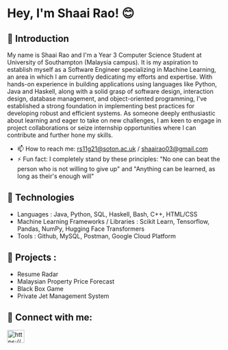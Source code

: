 # Hey, I'm Shaai Rao! 😊

## 🔅 Introduction

My name is Shaai Rao and I'm a Year 3 Computer Science Student at University of Southampton (Malaysia campus). It is my aspiration to establish myself as a Software Engineer specializing in Machine Learning, an area in which I am currently dedicating my efforts and expertise. With hands-on experience in building applications using languages like Python, Java and Haskell, along with a solid grasp of software design, interaction design, database management, and object-oriented programming, I've established a strong foundation in implementing best practices for developing robust and efficient systems. As someone deeply enthusiastic about learning and eager to take on new challenges, I am keen to engage in project collaborations or seize internship opportunities where I can contribute and further hone my skills. 

- 📫 How to reach me: rs11g21@soton.ac.uk / shaairao03@gmail.com
- ⚡ Fun fact: I completely stand by these principles: "No one can beat the person who is not willing to give up" and "Anything can be learned, as long as their's enough will"  
 
## 🔅 Technologies
- Languages : Java, Python, SQL, Haskell, Bash, C++, HTML/CSS
- Machine Learning Frameworks / Libraries : Scikit Learn, Tensorflow, Pandas, NumPy, Hugging Face Transformers 
- Tools :  Github, MySQL, Postman, Google Cloud Platform 

## 🔅 Projects : 
- Resume Radar
- Malaysian Property Price Forecast
- Black Box Game
- Private Jet Management System 

## 🔅 Connect with me: 
<a href="https://www.linkedin.com/in/shaairao/" target="blank"><img align="center" src="https://raw.githubusercontent.com/rahuldkjain/github-profile-readme-generator/master/src/images/icons/Social/linked-in-alt.svg" alt="https://www.linkedin.com/in/shaairao/" height="30" width="40" /></a> 



